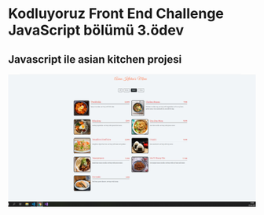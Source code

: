 # Kodluyoruz Front End Challenge JavaScript bölümü 3.ödev
## Javascript ile asian kitchen projesi
![kitchen](js-asiankitchen\js-asiankitchen.png)